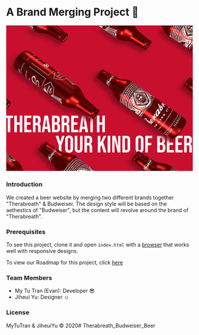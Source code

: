 # A Brand Merging Project :page_facing_up:

![Therabreath](images/readme_banner.jpg "Therabreath Banner")

### Introduction
We created a beer website by merging two different brands together "Therabreath" & Budweiser.
The design style will be based on the aethestics of "Budweiser", but the content will revolve around the brand of "Therabreath".

### Prerequisites

To see this project, clone it and open `index.html` with a [browser](https://www.google.com/chrome/) that works well with responsive designs.

To view our Roadmap for this project, click [here](https://docs.google.com/document/d/1Uh4-_7EEtK07nYwV0pA6GJO_X9-JPdzIEDwVTaEjhd4/edit?usp=sharing)

### Team Members
- My Tu Tran (Evan): Developer :sunglasses:
- Jiheui Yu: Designer	:relaxed:

### License

MyTuTran & JiheuiYu :copyright: 2020# Therabreath_Budweiser_Beer

